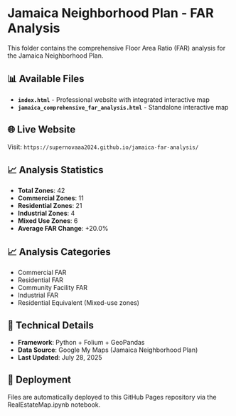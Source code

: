 # Jamaica Neighborhood Plan - FAR Analysis

This folder contains the comprehensive Floor Area Ratio (FAR) analysis for the Jamaica Neighborhood Plan.

## 📊 Available Files

- **`index.html`** - Professional website with integrated interactive map
- **`jamaica_comprehensive_far_analysis.html`** - Standalone interactive map

## 🌐 Live Website

Visit: `https://supernovaaa2024.github.io/jamaica-far-analysis/`

## 📈 Analysis Statistics

- **Total Zones**: 42
- **Commercial Zones**: 11
- **Residential Zones**: 21
- **Industrial Zones**: 4
- **Mixed Use Zones**: 6
- **Average FAR Change**: +20.0%

## 📈 Analysis Categories

- Commercial FAR
- Residential FAR  
- Community Facility FAR
- Industrial FAR
- Residential Equivalent (Mixed-use zones)

## 🔧 Technical Details

- **Framework**: Python + Folium + GeoPandas
- **Data Source**: Google My Maps (Jamaica Neighborhood Plan)
- **Last Updated**: July 28, 2025

## 🚀 Deployment

Files are automatically deployed to this GitHub Pages repository via the RealEstateMap.ipynb notebook.
